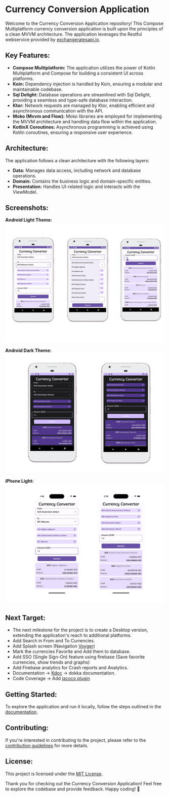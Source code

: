# Currency Conversion Application

Welcome to the Currency Conversion Application repository! This Compose Multiplatform currency conversion application is built upon the principles of a clean MVVM architecture. The application leverages the Restful webservice provided by [exchangeratesapi.io](http://api.exchangeratesapi.io).

## Key Features:

- **Compose Multiplatform:** The application utilizes the power of Kotlin Multiplatform and Compose for building a consistent UI across platforms.
- **Koin:** Dependency injection is handled by Koin, ensuring a modular and maintainable codebase.
- **Sql Delight:** Database operations are streamlined with Sql Delight, providing a seamless and type-safe database interaction.
- **Ktor:** Network requests are managed by Ktor, enabling efficient and asynchronous communication with the API.
- **Moko (Mvvm and Flow):** Moko libraries are employed for implementing the MVVM architecture and handling data flow within the application.
- **KotlinX Coroutines:** Asynchronous programming is achieved using Kotlin coroutines, ensuring a responsive user experience.

## Architecture:

The application follows a clean architecture with the following layers:

- **Data:** Manages data access, including network and database operations.
- **Domain:** Contains the business logic and domain-specific entities.
- **Presentation:** Handles UI-related logic and interacts with the ViewModel.

## Screenshots:

**Android Light Theme:**
![Android Light Mode](/android_l.webp)

**Android Dark Theme:**
![Android Dark Mode](/android_d.webp)

**iPhone Light:**
![iPhone Light](/iphone_l.webp)

## Next Target:

- The next milestone for the project is to create a Desktop version, extending the application's reach to additional platforms.
- Add Search in From and To Currencies.
- Add Splash screen (Navigation [Voyger](https://voyager.adriel.cafe/))
- Mark the currencies Favorite and Add them to database.
- Add SSO (Single Sign-On) feature using firebase (Save favorite currencies, show trends and graphs)
- Add Firebase analytics for Crash reports and Analytics.
- Documentation -> [Kdoc](https://kotlinlang.org/docs/kotlin-doc.html) -> dokka documentation.
- Code Coverage -> Add [jacoco plugin](https://docs.gradle.org/current/userguide/jacoco_plugin.html)

## Getting Started:

To explore the application and run it locally, follow the steps outlined in the [documentation](/docs/getting-started.md).

## Contributing:

If you're interested in contributing to the project, please refer to the [contribution guidelines](/CONTRIBUTING.md) for more details.

## License:

This project is licensed under the [MIT License](/LICENSE).

Thank you for checking out the Currency Conversion Application! Feel free to explore the codebase and provide feedback. Happy coding! 🚀
